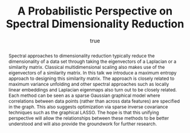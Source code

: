 ---
abstract: Spectral approaches to dimensionality reduction typically reduce the dimensionality
  of a data set through taking the eigenvectors of a Laplacian or a similarity matrix.
  Classical multidimensional scaling also makes use of the eigenvectors of a similarity
  matrix. In this talk we introduce a maximum entropy approach to designing this similarity
  matrix. The approach is closely related to maximum variance unfolding and other
  spectral approaches such as locally linear embeddings and Laplacian eigenmaps also
  turn out to be closely related. Each method can be seen as a sparse Gaussian graphical
  model where correlations between data points (rather than across data features)
  are specified in the graph. This also suggests optimization via sparse inverse covariance
  techniques such as the graphical LASSO. The hope is that this unifying perspective
  will allow the relationships between these methods to be better understood and will
  also provide the groundwork for further research.
author:
- family: Lawrence
  given: Neil D.
  gscholar: r3SJcvoAAAAJ
  institute: University of Sheffield
  twitter: lawrennd
  url: http://inverseprobability.com
categories:
- Lawrence-aalto10
day: '20'
errata: []
extras: []
key: Lawrence-aalto10
layout: talk
linkpdf: ftp://ftp.dcs.shef.ac.uk/home/neil/spectral_aalto10.pdf
month: 10
published: 2010-10-20
section: pre
title: A Probabilistic Perspective on Spectral Dimensionality Reduction
venue: Department of Statistics, Aalto University, Finland
year: '2010'
---